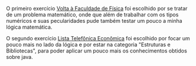 O primeiro exercício [Volta à Faculdade de Física](https://www.urionlinejudge.com.br/judge/pt/problems/view/1197) foi escolhido por se tratar de um problema matemático, onde que além de trabalhar com os tipos numéricos e suas pecularidades pude também testar um pouco a minha lógica matemática.

O segundo exercício [Lista Telefônica Econômica](https://www.urionlinejudge.com.br/judge/pt/problems/view/1211) foi escolhido por focar um pouco mais no lado da lógica e por estar na categoria "Estruturas e Bibliotecas", para poder aplicar um pouco mais os conhecimentos obtidos sobre java.